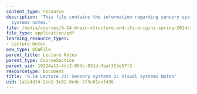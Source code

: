 ```yaml
---
content_type: resource
description: 'This file contains the information regarding sensory systems 2: visual
  systems notes.'
file: /media/courses/9-14-brain-structure-and-its-origins-spring-2014/1a1e4d242ee13c820edc2f3c01eef436_MIT9_14S14_Lecture23.pdf
file_type: application/pdf
learning_resource_types:
- Lecture Notes
ocw_type: OCWFile
parent_title: Lecture Notes
parent_type: CourseSection
parent_uid: 19224a13-4dc2-853c-831d-7eaf353e57f2
resourcetype: Document
title: '9.14 Lecture 23: Sensory systems 2: Visual systems Notes'
uid: 1a1e4d24-2ee1-3c82-0edc-2f3c01eef436
---
```

